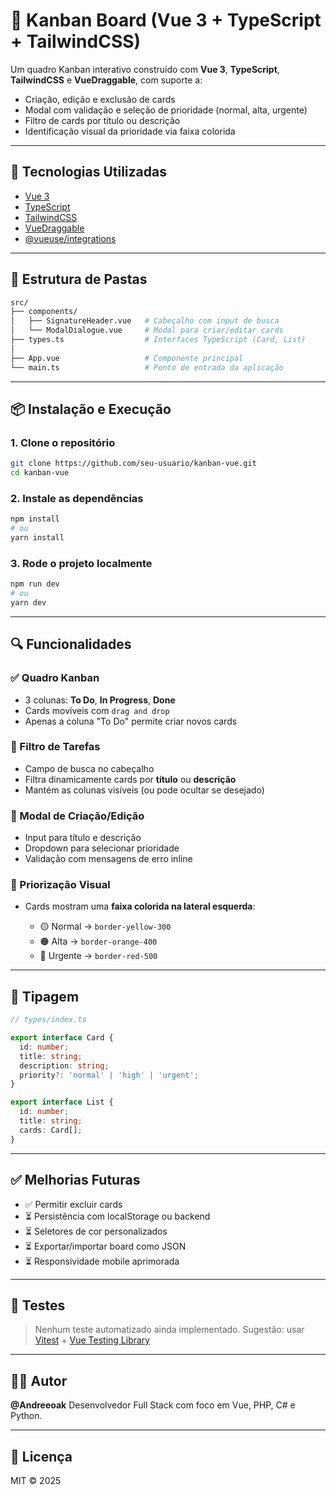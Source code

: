 
# 📌 Kanban Board (Vue 3 + TypeScript + TailwindCSS)

Um quadro Kanban interativo construído com **Vue 3**, **TypeScript**, **TailwindCSS** e **VueDraggable**, com suporte a:
- Criação, edição e exclusão de cards
- Modal com validação e seleção de prioridade (normal, alta, urgente)
- Filtro de cards por título ou descrição
- Identificação visual da prioridade via faixa colorida

---

## 🚀 Tecnologias Utilizadas

- [Vue 3](https://vuejs.org/)
- [TypeScript](https://www.typescriptlang.org/)
- [TailwindCSS](https://tailwindcss.com/)
- [VueDraggable](https://github.com/SortableJS/vue.draggable.next)
- [@vueuse/integrations](https://vueuse.org/integrations/useFocusTrap/)

---

## 📁 Estrutura de Pastas

```bash
src/
├── components/
│   ├── SignatureHeader.vue   # Cabeçalho com input de busca
│   └── ModalDialogue.vue     # Modal para criar/editar cards
├── types.ts                  # Interfaces TypeScript (Card, List)
│                
├── App.vue                   # Componente principal
└── main.ts                   # Ponto de entrada da aplicação
````

---

## 📦 Instalação e Execução

### 1. Clone o repositório

```bash
git clone https://github.com/seu-usuario/kanban-vue.git
cd kanban-vue
```

### 2. Instale as dependências

```bash
npm install
# ou
yarn install
```

### 3. Rode o projeto localmente

```bash
npm run dev
# ou
yarn dev
```

---

## 🔍 Funcionalidades

### ✅ Quadro Kanban

* 3 colunas: **To Do**, **In Progress**, **Done**
* Cards movíveis com `drag and drop`
* Apenas a coluna "To Do" permite criar novos cards

### 🔎 Filtro de Tarefas

* Campo de busca no cabeçalho
* Filtra dinamicamente cards por **título** ou **descrição**
* Mantém as colunas visíveis (ou pode ocultar se desejado)

### 📝 Modal de Criação/Edição

* Input para título e descrição
* Dropdown para selecionar prioridade
* Validação com mensagens de erro inline

### 🎨 Priorização Visual

* Cards mostram uma **faixa colorida na lateral esquerda**:

  * 🟡 Normal → `border-yellow-300`
  * 🟠 Alta → `border-orange-400`
  * 🔴 Urgente → `border-red-500`

---

## 📄 Tipagem

```ts
// types/index.ts

export interface Card {
  id: number;
  title: string;
  description: string;
  priority?: 'normal' | 'high' | 'urgent';
}

export interface List {
  id: number;
  title: string;
  cards: Card[];
}
```

---

## ✅ Melhorias Futuras

* ✅ Permitir excluir cards
* ⏳ Persistência com localStorage ou backend
* ⏳ Seletores de cor personalizados
* ⏳ Exportar/importar board como JSON
* ⏳ Responsividade mobile aprimorada

---

## 🧪 Testes

> Nenhum teste automatizado ainda implementado.
> Sugestão: usar [Vitest](https://vitest.dev/) + [Vue Testing Library](https://testing-library.com/docs/vue-testing-library/intro/)

---

## 🧑‍💻 Autor

**@Andreeoak**
Desenvolvedor Full Stack com foco em Vue, PHP, C# e Python.

---

## 📄 Licença

MIT © 2025


